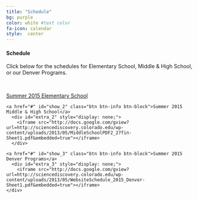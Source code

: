 ```yaml
---
title: "Schedule"
bg: purple
color: white #text color
fa-icon: calendar
style:  center
---
```


#### Schedule

Click below for the schedules for Elementary School, Middle & High School, or our Denver Programs. 

&nbsp;

<div class="centered">
    <a href="#" id="show_1" class="btn btn-info btn-block">Summer 2015 Elementary School</a>
      <div id="extra_1" style="display: none;">
        <iframe src="http://docs.google.com/gview?url=http://sciencediscovery.colorado.edu/wp-content/uploads/2013/05/ES_PDF_2_27-Sheet1.pdf&embedded=true"></iframe>
      </div>

    <a href="#" id="show_2" class="btn btn-info btn-block">Summer 2015 Middle & High School</a>
      <div id="extra_2" style="display: none;">
        <iframe src="http://docs.google.com/gview?url=http://sciencediscovery.colorado.edu/wp-content/uploads/2013/05/MiddleSchoolPDF2_27fin-Sheet1.pdf&embedded=true"></iframe>
      </div>

    <a href="#" id="show_3" class="btn btn-info btn-block">Summer 2015 Denver Programs</a>
      <div id="extra_3" style="display: none;">
        <iframe src="http://docs.google.com/gview?url=http://sciencediscovery.colorado.edu/wp-content/uploads/2013/05/WebsiteSchedule_2015_Denver-Sheet1.pdf&embedded=true"></iframe>
    </div>
</div>

